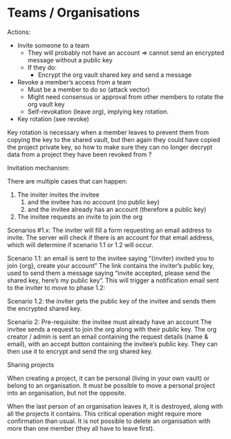 # Teams / Organisations

Actions:

- Invite someone to a team
  - They will probably not have an account => cannot send an encrypted message without a public key
  - If they do:
    - Encrypt the org vault shared key and send a message
- Revoke a member’s access from a team
  - Must be a member to do so (attack vector)
  - Might need consensus or approval from other members to rotate the org vault key
  - Self-revokation (leave org), implying key rotation.
- Key rotation (see revoke)

Key rotation is necessary when a member leaves to prevent them from copying the key to the shared vault, but then again they could have copied the project private key, so how to make sure they can no longer decrypt data from a project they have been revoked from ?

Invitation mechanism:

There are multiple cases that can happen:

1. The inviter invites the invitee
   1. and the invitee has no account (no public key)
   2. and the invitee already has an account (therefore a public key)
2. The invitee requests an invite to join the org

Scenarios #1.x:
The inviter will fill a form requesting an email address to invite. The server will check if there is an account for that email address, which will determine if scenario 1.1 or 1.2 will occur.

Scenario 1.1: an email is sent to the invitee saying “{inviter} invited you to join {org}, create your account”
The link contains the inviter’s public key, used to send them a message saying “invite accepted, please send the shared key, here’s my public key”.
This will trigger a notification email sent to the inviter to move to phase 1.2:

Scenario 1.2: the inviter gets the public key of the invitee and sends them the encrypted shared key.

Scenario 2:
Pre-requisite: the invitee must already have an account
The invitee sends a request to join the org along with their public key.
The org creator / admin is sent an email containing the request details (name & email), with an accept button containing the invitee’s public key.
They can then use it to encrypt and send the org shared key.

Sharing projects

When creating a project, it can be personal (living in your own vault) or belong to an organisation. It must be possible to move a personal project into an organisation, but not the opposite.

When the last person of an organisation leaves it, it is destroyed, along with all the projects it contains. This critical operation might require more confirmation than usual. It is not possible to delete an organisation with more than one member (they all have to leave first).
